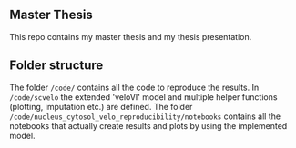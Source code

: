 ## Master Thesis
This repo contains my master thesis and my thesis presentation. 

## Folder structure
The folder `/code/` contains all the code to reproduce the results. 
In `/code/scvelo` the extended 'veloVI' model and multiple helper functions (plotting, imputation etc.) are defined. 
The folder `/code/nucleus_cytosol_velo_reproducibility/notebooks` contains all the notebooks that actually create results and plots by using the implemented model. 
